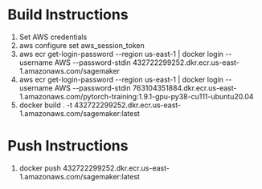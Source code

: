 # Build Instructions

1.  Set AWS credentials
2.  aws configure set aws_session_token <token>
3.  aws ecr get-login-password --region us-east-1 | docker login --username AWS --password-stdin 432722299252.dkr.ecr.us-east-1.amazonaws.com/sagemaker
4.  aws ecr get-login-password --region us-east-1 | docker login --username AWS --password-stdin 763104351884.dkr.ecr.us-east-1.amazonaws.com/pytorch-training:1.9.1-gpu-py38-cu111-ubuntu20.04
5.  docker build . -t 432722299252.dkr.ecr.us-east-1.amazonaws.com/sagemaker:latest

# Push Instructions

1.  docker push 432722299252.dkr.ecr.us-east-1.amazonaws.com/sagemaker:latest
